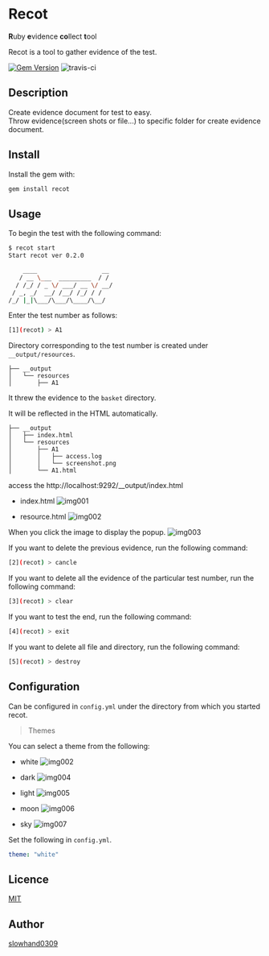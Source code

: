 # Recot

**R**uby **e**vidence **co**llect **t**ool<br>

Recot is a tool to gather evidence of the test.

[![Gem Version](https://badge.fury.io/rb/recot.svg)](https://badge.fury.io/rb/recot)
![travis-ci](https://travis-ci.org/Slowhand0309/recot.svg?branch=master)

## Description
Create evidence document for test to easy.<br>
Throw evidence(screen shots or file...) to specific folder for create evidence document.

## Install

Install the gem with:

```sh
gem install recot
```
## Usage

To begin the test with the following command:

```sh
$ recot start
Start recot ver 0.2.0

    ____                  __
   / __ \___  _________  / /
  / /_/ / _ \/ ___/ __ \/ __/
 / _, _/  __/ /__/ /_/ / /
/_/ |_|\___/\___/\____/\__/
```

Enter the test number as follows:

```sh
[1](recot) > A1
```

Directory corresponding to the test number is created under `__output/resources`.

```
├── __output
│   └── resources
│       ├── A1
```

It threw the evidence to the `basket` directory.

It will be reflected in the HTML automatically.

```
├── __output
│   ├── index.html
│   └── resources
│       ├── A1
│       │   ├── access.log
│       │   └── screenshot.png
│       └── A1.html
```

access the http://localhost:9292/__output/index.html

* index.html
![img001](http://slowhand0309.github.io/images/recot/index_html.png)

* resource.html
![img002](http://slowhand0309.github.io/images/recot/resource_html.png)

When you click the image to display the popup.
![img003](http://slowhand0309.github.io/images/recot/popup.png)

If you want to delete the previous evidence, run the following command:

```sh
[2](recot) > cancle
```

If you want to delete all the evidence of the particular test number, run the following command:

```sh
[3](recot) > clear
```

If you want to test the end, run the following command:

```sh
[4](recot) > exit
```

If you want to delete all file and directory,
run the following command:

```sh
[5](recot) > destroy
```

## Configuration

Can be configured in `config.yml` under the directory from which you started recot.

> Themes

You can select a theme from the following:

* white
![img002](http://slowhand0309.github.io/images/recot/resource_html.png)

* dark
![img004](http://slowhand0309.github.io/images/recot/theme_dark.png)
* light
![img005](http://slowhand0309.github.io/images/recot/theme_light.png)

* moon
![img006](http://slowhand0309.github.io/images/recot/theme_moon.png)

* sky
![img007](http://slowhand0309.github.io/images/recot/theme_sky.png)

Set the following in `config.yml`.
```yml
theme: "white"
```


## Licence

[MIT](https://github.com/tcnksm/tool/blob/master/LICENCE)

## Author

[slowhand0309](https://github.com/Slowhand0309)
